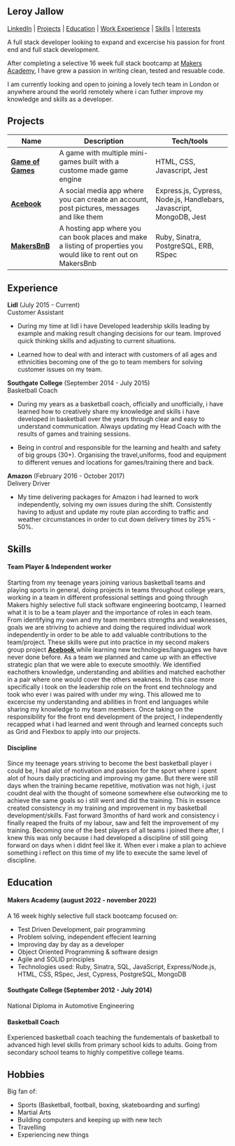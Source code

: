 ## Leroy Jallow

[LinkedIn](https://www.linkedin.com/in/leroy-jallow-06546a215/) | [Projects](#projects) |  [Education](#education) | [Work Experience](#work-experience) | [Skills](#skills) | [Interests](#interests)

A full stack developer looking to expand and excercise his passion for front end and full stack development.

After completing a selective 16 week full stack bootcamp at [Makers Academy](https://github.com/makersacademy), I have grew a passion in writing clean, tested and resuable code.

I am currently looking and open to joining a lovely tech team in London or anywhere around the world remotely where i can futher improve my knowledge and skills as a developer.


## Projects

| Name                         | Description       | Tech/tools        |
| ---------------------------- | ----------------- | ----------------- |
| [**Game of Games**](https://github.com/LeroyHJ/game-of-games) | A game with multiple mini-games built with a custome made game engine | HTML, CSS, Javascript, Jest |
| [ **Acebook** ](https://github.com/LeroyHJ/acebook)| A social media app where you can create an account, post pictures, messages and like them | Express.js, Cypress, Node.js, Handlebars, Javascript, MongoDB, Jest|
| [ **MakersBnB** ](https://github.com/iniffur/makersbnb-ruby-seed) | A hosting app where you can book places and make a listing of properties you would like to rent out on MakersBnb| Ruby, Sinatra, PostgreSQL, ERB, RSpec |


## Experience

**Lidl** (July 2015 - Current)  
Customer Assistant

- During my time at lidl i have Developed leadership skills leading by example and making result changing decisions for our team. Improved quick thinking skills and adjusting to current situations.

- Learned how to deal with and interact with customers of all ages and ethnicities becoming one of the go to team members for solving customer issues on my team.

**Southgate College** (September 2014 - July 2015)  
Basketball Coach

- During my years as a basketball coach, officially and unofficially, i have learned how to creatively share my knowledge and skills i have developed in basketball over the years through clear and easy to understand communication. Always updating my Head Coach with the results of games and training sessions.

- Being in control and responsible for the learning and health and safety of big groups (30+). Organising the travel,uniforms, food and equipment to different venues and locations for games/training there and back. 

**Amazon** (February 2016 - October 2017)  
Delivery Driver

- My time delivering packages for Amazon i had learned to work independently, solving my own issues during the shift. Consistently having to adjust and update my route plan according to traffic and weather circumstances in order to cut down delivery times by 25% - 50%.


## Skills

#### Team Player & Independent worker

Starting from my teenage years joining various basketball teams and playing sports in general, doing projects in teams throughout college years, working in a team in different professional settings and going through Makers highly selective full stack software engineering bootcamp, I learned what it is to be a team player and the importance of roles in each team. From identifying my own and my team members strengths and weaknesses, goals we are striving to achieve and doing the required individual work independently in order to be able to add valuable contributions to the team/project. These skills were put into practice in my second makers group project [ **Acebook** ](https://github.com/LeroyHJ/acebook) while learning new technologies/languages we have never done before. As a team we planned and came up with an effective strategic plan that we were able to execute smoothly. We identified eachothers knowledge, understanding and abilities and matched eachother in a pair where one would cover the others weakness. In this case more specifically i took on the leadership role on the front end technology and took who ever i was paired with under my wing. This allowed me to excercise my understanding and abilities in front end languages while sharing my knowledge to my team members. Once taking on the responsibility for the front end development of the project, I independently recapped what i had learned and went through and learned concepts such as Grid and Flexbox to apply into our projects.

#### Discipline

Since my teenage years striving to become the best basketball player i could be, I had alot of motivation and passion for the sport where i spent alot of hours daily practicing and improving my game. But there were still days when the training became repetitive, motivation was not high, i just coudnt deal with the thought of someone somewhere else outworking me to achieve the same goals so i still went and did the training. This in essence created consistency in my training and improvement in my basketball development/skills. Fast forward 3months of hard work and consistency i finally reaped the fruits of my labour, saw and felt the improvement of my training. Becoming one of the best players of all teams i joined there after, I knew this was only because i had developed a discipline of still going forward on days when i didnt feel like it. When ever i make a plan to achieve something i reflect on this time of my life to execute the same level of discipline.



## Education

#### Makers Academy (august 2022 - november 2022)

A 16 week highly selective full stack bootcamp focused on:

- Test Driven Development, pair programming
- Problem solving, independent effecient learning
- Improving day by day as a developer
- Object Oriented Programming & software design
- Agile and SOLID principles
- Technologies used: Ruby, Sinatra, SQL, JavaScript, Express/Node.js, HTML, CSS, RSpec, Jest, Cypress, PostgreSQL, MongoDB

#### Southgate College (September 2012 - July 2014)

National Diploma in Automotive Engineering

#### Basketball Coach

Experienced basketball coach teaching the fundementals of basketball to advanced high level skills from primary school kids to adults. Going from secondary school teams to highly competitive college teams.

## Hobbies

Big fan of:

- Sports (Basketball, football, boxing, skateboarding and surfing)
- Martial Arts
- Building computers and keeping up with new tech
- Travelling
- Experiencing new things
